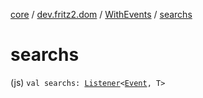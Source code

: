 [core](../../index.md) / [dev.fritz2.dom](../index.md) / [WithEvents](index.md) / [searchs](./searchs.md)

# searchs

(js) `val searchs: `[`Listener`](../-listener/index.md)`<`[`Event`](https://kotlinlang.org/api/latest/jvm/stdlib/org.w3c.dom.events/-event/index.html)`, T>`